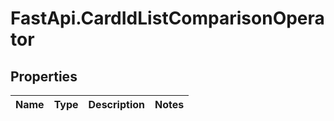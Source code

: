 # FastApi.CardIdListComparisonOperator

## Properties
Name | Type | Description | Notes
------------ | ------------- | ------------- | -------------
